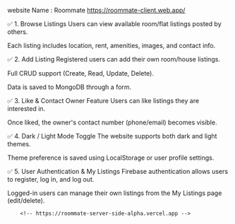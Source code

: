 website Name : Roommate
https://roommate-client.web.app/



✅ 1. Browse Listings
Users can view available room/flat listings posted by others.

Each listing includes location, rent, amenities, images, and contact info.


✅ 2. Add Listing
Registered users can add their own room/house listings.

Full CRUD support (Create, Read, Update, Delete).

Data is saved to MongoDB through a form.

✅ 3. Like & Contact Owner Feature
Users can like listings they are interested in.

Once liked, the owner's contact number (phone/email) becomes visible.

✅ 4. Dark / Light Mode Toggle
The website supports both dark and light themes.

Theme preference is saved using LocalStorage or user profile settings.

✅ 5. User Authentication & My Listings
Firebase authentication allows users to register, log in, and log out.

Logged-in users can manage their own listings from the My Listings page (edit/delete).

<div className='flex flex-col  space-y-3'>
            
          
   
        <!-- https://roommate-server-side-alpha.vercel.app -->
        